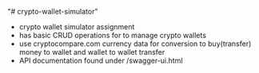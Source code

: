 "# crypto-wallet-simulator" 

- crypto wallet simulator assignment
- has basic CRUD operations for to manage crypto wallets
- use cryptocompare.com currency data for conversion to buy(transfer) money to wallet and wallet to wallet transfer 
- API documentation found under /swagger-ui.html
